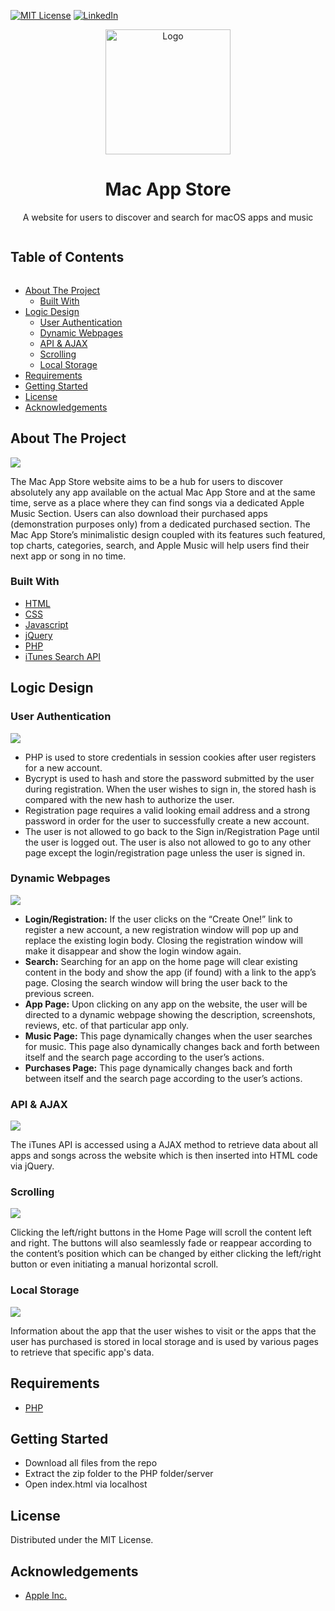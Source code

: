 [![MIT License][license-shield]][license-url]
[![LinkedIn][linkedin-shield]][linkedin-url]
<br>
<p  align='center'><img src='Images/logo.png' alt="Logo" width="200" height="200"></p>
<h1 align='center' > Mac App Store</h1>
<p align='center'>A website for users to discover and search for macOS apps and music</p>
<summary><h2 style="display: inline-block">Table of Contents</h2></summary>

- [About The Project](#about)
    - [Built With](#built)
- [Logic Design](#logic)
    - [User Authentication](#l1)
    - [Dynamic Webpages](#l2)
    - [API & AJAX](#l3)
    - [Scrolling](#l4)
    - [Local Storage](#l5)
- [Requirements](#license)
- [Getting Started](#start)
- [License](#license)
- [Acknowledgements](#ack)

<h2 id='about'>About The Project</h2>
<img src='Screenshots/home.png'>
<p>The Mac App Store website aims to be a hub for users to discover absolutely any app available on the actual Mac App Store and at the same time, serve as a place where they can find songs via a dedicated Apple Music Section. Users can also download their purchased apps (demonstration purposes only) from a dedicated purchased section. The Mac App Store’s minimalistic design coupled with its features such featured, top charts, categories, search, and Apple Music will help users find their next app or song in no time.
</p>

<h3 id='built'>Built With</h3>

* [HTML](https://html.com)
* [CSS](https://developer.mozilla.org/en-US/docs/Web/CSS)
* [Javascript](https://www.javascript.com)
* [jQuery](https://jquery.com)
* [PHP](https://www.php.net)
* [iTunes Search API](https://affiliate.itunes.apple.com/resources/documentation/itunes-store-web-service-search-api/)

<h2 id='logic'>Logic Design</h2>
<h3 id='l1'>User Authentication</h3>
<img src='Screenshots/login.png'>
<ul>
  <li>PHP is used to store credentials in session cookies after user registers for a new account.</li>
  <li>Bycrypt is used to hash and store the password submitted by the user during registration. When the user wishes to sign in, the stored hash is compared with the new hash to authorize the user.</li>
  <li>Registration page requires a valid looking email address and a strong password in order for the user to successfully create a new account.</li>
  <li>The user is not allowed to go back to the Sign in/Registration Page until the user is logged out. The user is also not allowed to go to any other page except the login/registration page unless the user is signed in.</li>
</ul>
<h3 id='l2'>Dynamic Webpages</h3>
<img src='Screenshots/app.png'>
<ul>
  <li><b>Login/Registration:</b> If the user clicks on the “Create One!” link to register a new account, a new registration window will pop up and replace the existing login body. Closing the registration window will make it disappear and show the login window again.
  </li>
  <li>
   <b>Search:</b> Searching for an app on the home page will clear existing content in the body and show the app (if found) with a link to the app’s page. Closing the search window will bring the user back to the previous screen.
  </li>
  <li>
    <b>App Page:</b> Upon clicking on any app on the website, the user will be directed to a dynamic webpage showing the description, screenshots, reviews, etc. of that particular app only.
  </li>
  <li>
     <b>Music Page:</b> This page dynamically changes when the user searches for music. This page also dynamically changes back and forth between itself and the search page according to the user’s actions.
  </li>
  <li><b>Purchases Page:</b> This page dynamically changes back and forth between itself and the search page according to the user’s actions.</li>
</ul>
<h3 id='l3'>API & AJAX</h3>
<img src='Screenshots/search.png'>
<p>The iTunes API is accessed using a AJAX method to retrieve data about all apps and songs across the website which is then inserted into HTML code via jQuery.
</p>
<h3 id='l4'>Scrolling</h3>
<img src='Screenshots/home-scroll.png'>
<p>Clicking the left/right buttons in the Home Page will scroll the content left and right. The buttons will also seamlessly fade or reappear according to the content’s position which can be changed by either clicking the left/right button or even initiating a manual horizontal scroll.</p>
<h3 id='l5'>Local Storage</h3>
<img src='Screenshots/purchased.png'>
<p>Information about the app that the user wishes to visit or the apps that the user has purchased is stored in local storage and is used by various pages to retrieve that specific app's data.</p>
<h2 id='req'>Requirements</h2>

* [PHP](http://php.net)

<h2 id='start'>Getting Started</h2>

* Download all files from the repo
* Extract the zip folder to the PHP folder/server
* Open index.html via localhost</li>

</p>
<h2 id='license'>License</h2>
<p>Distributed under the MIT License.</p>
<h2 id='ack'>Acknowledgements</h2>

* [Apple Inc.](http://apple.com)

[license-shield]: https://img.shields.io/github/license/othneildrew/Best-README-Template.svg?style=for-the-badge
[license-url]: https://github.com/i0nics/mac-app-store/blob/main/LICENSE
[linkedin-shield]: https://img.shields.io/badge/-LinkedIn-black.svg?style=for-the-badge&logo=linkedin&colorB=555
[linkedin-url]: https://linkedin.com/in/bikramce
